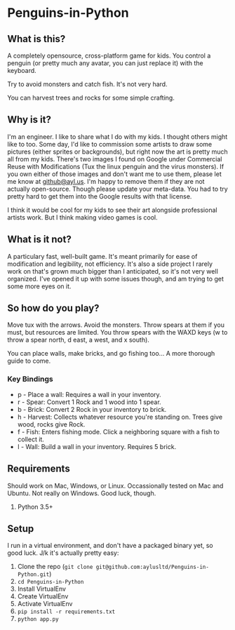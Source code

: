 # Penguins-in-Python
## What is this?
A completely opensource, cross-platform game for kids. You control a penguin (or pretty much any avatar, you can just replace it) with the keyboard.

Try to avoid monsters and catch fish. It's not very hard.

You can harvest trees and rocks for some simple crafting.

## Why is it?
I'm an engineer. I like to share what I do with my kids. I thought others might like to too. Some day, I'd like to commission some artists to draw some pictures (either sprites or backgrounds), but right now the art is pretty much all from my kids. There's two images I found on Google under Commercial Reuse with Modifications (Tux the linux penguin and the virus monsters). If you own either of those images and don't want me to use them, please let me know at github@ayl.us. I'm happy to remove them if they are not actually open-source. Though please update your meta-data. You had to try pretty hard to get them into the Google results with that license.

I think it would be cool for my kids to see their art alongside professional artists work. But I think making video games is cool.

## What is it not?
A particulary fast, well-built game. It's meant primarily for ease of modification and legibility, not efficiency. It's also a side project I rarely work on that's grown much bigger than I anticipated, so it's not very well organized. I've opened it up with some issues though, and am trying to get some more eyes on it.

## So how do you play?
Move tux with the arrows. Avoid the monsters. Throw spears at them if you must, but resources are limited. You throw spears with the WAXD keys (w to throw a spear north, d east, a west, and x south).

You can place walls, make bricks, and go fishing too... A more thorough guide to come.

### Key Bindings
* p - Place a wall: Requires a wall in your inventory.
* r - Spear: Convert 1 Rock and 1 wood into 1 spear.
* b - Brick: Convert 2 Rock in your inventory to brick.
* h - Harvest: Collects whatever resource you're standing on. Trees give wood, rocks give Rock.
* f - Fish: Enters fishing mode. Click a neighboring square with a fish to collect it.
* l - Wall: Build a wall in your inventory. Requires 5 brick.


## Requirements
Should work on Mac, Windows, or Linux. Occassionally tested on Mac and Ubuntu. Not really on Windows. Good luck, though.
1. Python 3.5+

## Setup
I run in a virtual environment, and don't have a packaged binary yet, so good luck. J/k it's actually pretty easy:

1. Clone the repo (`git clone git@github.com:aylusltd/Penguins-in-Python.git`)
2. `cd Penguins-in-Python`
3. Install VirtualEnv
4. Create VirtualEnv
5. Activate VirtualEnv
6. `pip install -r requirements.txt`
7. `python app.py`